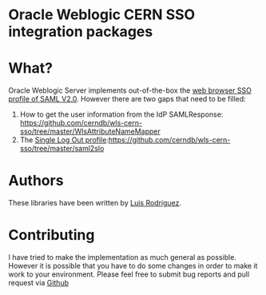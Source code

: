 # Oracle Weblogic CERN SSO integration packages

# What?

Oracle Weblogic Server implements out-of-the-box the [web browser SSO profile of SAML V2.0](http://docs.oasis-open.org/security/saml/Post2.0/sstc-saml-tech-overview-2.0-cd-02.html#5.1.Web%20Browser%20SSO%20Profile|outline). However there are two gaps that need to be filled:
1. How to get the user information from the IdP SAMLResponse: https://github.com/cerndb/wls-cern-sso/tree/master/WlsAttributeNameMapper
2. The [Single Log Out profile](http://docs.oasis-open.org/security/saml/Post2.0/sstc-saml-tech-overview-2.0-cd-02.html):https://github.com/cerndb/wls-cern-sso/tree/master/saml2slo

# Authors

These libraries have been written by [Luis Rodríguez](https://profiles.web.cern.ch/720335).

# Contributing

I have tried to make the implementation as much general as possible. However it is possible that you have to do some changes in order to make it work to your environment. Please feel free to submit bug reports and pull request via [Github](https://github.com/cerndb/wls-cern-sso)  
